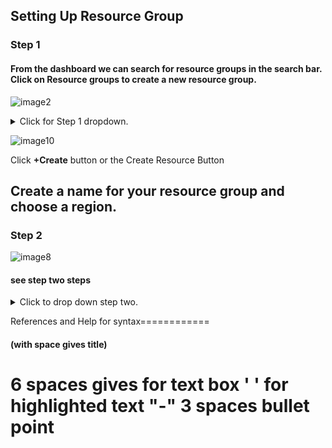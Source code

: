 ## Setting Up Resource Group

### Step 1

#### From the dashboard we can search for resource groups in the search bar. Click on Resource groups to create a new resource group.





![image2](https://user-images.githubusercontent.com/115432675/223289863-a527c45a-8f31-45c8-9864-b37ef01bd4a5.png)

<details>
  <summary>Click for Step 1 dropdown.</summary>
  
  <br>
  
1. Azure requires that you set up a resource group before you can set up anything else.
2. Use the Azure portal to create a resource group that will contain everything the development team needs.

</details>



![image10](https://user-images.githubusercontent.com/115432675/223291427-d9507fb8-787d-4237-870c-c2b327393701.png)

Click **+Create** button or the Create Resource Button

## Create a name for your resource group and choose a region. 

### Step 2


![image8](https://user-images.githubusercontent.com/115432675/223294082-f38e3513-056e-4ad2-aad7-3c168d09757d.png)


#### see step two steps
<details>
  <summary>Click to drop down step two.</summary>
  
  <br>
 
         1. Create name of your resource group and choose a region. 
         2. Every resource you create after this must be created in the same region.
  
  
  **Note:** When creating a resource group it is best practice to keep note of what region your group is in. This group's region is the East US, so I put EUS at the end of the resource group name (Exmple-Resourcegroup-EUS) for myself or whoever else is managing the server knows the region.
  

</details>










References and Help for syntax============
#### (with space gives title)
6 spaces gives for text box
' ' for highlighted text 
"-" 3 spaces bullet point
================================
